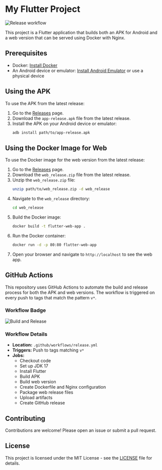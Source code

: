 # My Flutter Project

![Release workflow](https://github.com/vhdrjb/pokemon_challenge/actions/workflows/release.yaml/badge.svg)

This project is a Flutter application that builds both an APK for Android and a web version that can be served using Docker with Nginx.

## Prerequisites

- Docker: [Install Docker](https://docs.docker.com/get-docker/)
- An Android device or emulator: [Install Android Emulator](https://developer.android.com/studio/run/emulator) or use a physical device

## Using the APK

To use the APK from the latest release:

1. Go to the [Releases](https://github.com/vhdrjb/pokemon_challenge/releases) page.
2. Download the `app-release.apk` file from the latest release.
3. Install the APK on your Android device or emulator:
    ```sh
    adb install path/to/app-release.apk
    ```

## Using the Docker Image for Web

To use the Docker image for the web version from the latest release:

1. Go to the [Releases](https://github.com/vhdrjb/pokemon_challenge/releases) page.
2. Download the `web_release.zip` file from the latest release.
3. Unzip the `web_release.zip` file:
    ```sh
    unzip path/to/web_release.zip -d web_release
    ```
4. Navigate to the `web_release` directory:
    ```sh
    cd web_release
    ```
5. Build the Docker image:
    ```sh
    docker build -t flutter-web-app .
    ```
6. Run the Docker container:
    ```sh
    docker run -d -p 80:80 flutter-web-app
    ```
7. Open your browser and navigate to `http://localhost` to see the web app.

## GitHub Actions

This repository uses GitHub Actions to automate the build and release process for both the APK and web versions. The workflow is triggered on every push to tags that match the pattern `v*`.

### Workflow Badge

![Build and Release](https://github.com/vhdrjb/pokemon_challenge/actions/workflows/release.yml/badge.svg)

### Workflow Details

- **Location:** `.github/workflows/release.yml`
- **Triggers:** Push to tags matching `v*`
- **Jobs:**
    - Checkout code
    - Set up JDK 17
    - Install Flutter
    - Build APK
    - Build web version
    - Create Dockerfile and Nginx configuration
    - Package web release files
    - Upload artifacts
    - Create GitHub release

## Contributing

Contributions are welcome! Please open an issue or submit a pull request.

## License

This project is licensed under the MIT License - see the [LICENSE](LICENSE) file for details.
